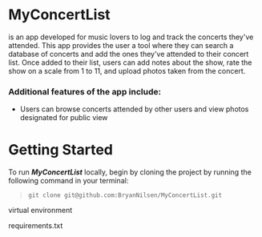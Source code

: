 # MyConcertList

is an app developed for music lovers to log and track the concerts they've attended. This app provides the user a tool where they can search a database of concerts and add the ones they've attended to their concert list. Once added to their list, users can add notes about the show, rate the show on a scale from 1 to 11, and upload photos taken from the concert.

### Additional features of the app include:
* Users can browse concerts attended by other users and view photos designated for public view



# Getting Started

To run ***MyConcertList*** locally, begin by cloning the project by running the following command in your terminal:
> `git clone git@github.com:BryanNilsen/MyConcertList.git`

virtual environment

requirements.txt